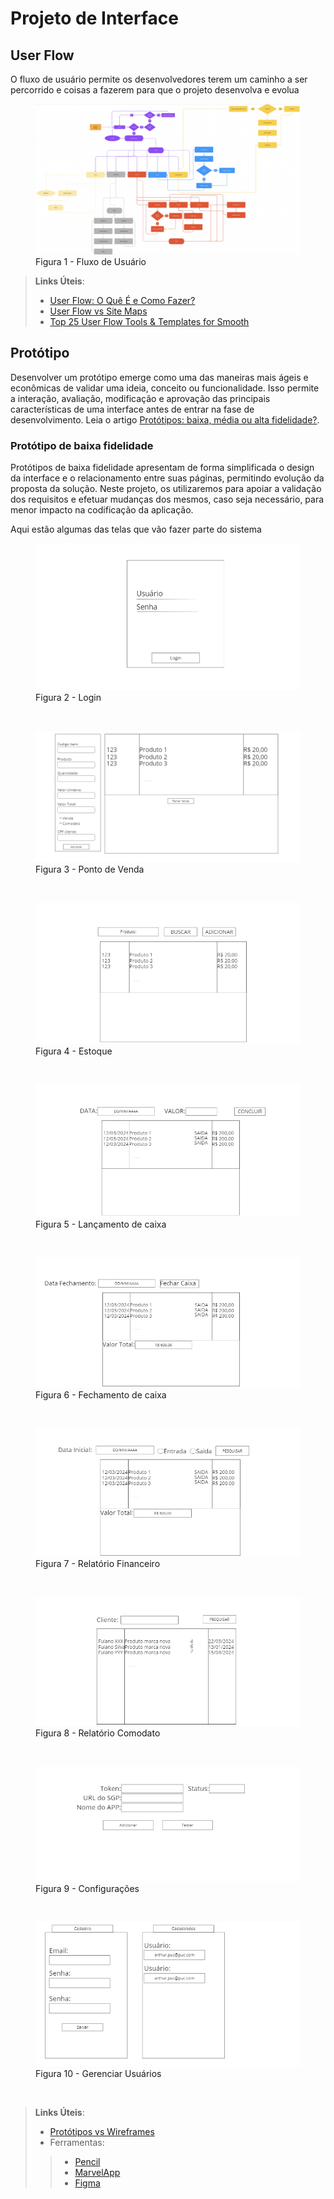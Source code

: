 
# Projeto de Interface

## User Flow

O fluxo de usuário permite os desenvolvedores terem um caminho a ser percorrido e coisas a fazerem para que o projeto desenvolva e evolua

<figure> 
  <img src="img/usuarioflow.png"
    <figcaption>Figura 1 - Fluxo de Usuário</figcaption>
</figure> 

> **Links Úteis**:
> - [User Flow: O Quê É e Como Fazer?](https://medium.com/7bits/fluxo-de-usu%C3%A1rio-user-flow-o-que-%C3%A9-como-fazer-79d965872534)
> - [User Flow vs Site Maps](http://designr.com.br/sitemap-e-user-flow-quais-as-diferencas-e-quando-usar-cada-um/)
> - [Top 25 User Flow Tools & Templates for Smooth](https://www.mockplus.com/blog/post/user-flow-tools)

## Protótipo

Desenvolver um protótipo emerge como uma das maneiras mais ágeis e econômicas de validar uma ideia, conceito ou funcionalidade. Isso permite a interação, avaliação, modificação e aprovação das principais características de uma interface antes de entrar na fase de desenvolvimento. Leia o artigo [Protótipos: baixa, média ou alta fidelidade?](https://medium.com/ladies-that-ux-br/prot%C3%B3tipos-baixa-m%C3%A9dia-ou-alta-fidelidade-71d897559135).

### Protótipo de baixa fidelidade

Protótipos de baixa fidelidade apresentam de forma simplificada o design da interface e o relacionamento entre suas páginas, permitindo evolução da proposta da solução. Neste projeto, os utilizaremos para apoiar a validação dos requisitos e efetuar mudanças dos mesmos, caso seja necessário, para menor impacto na codificação da aplicação.

Aqui estão algumas das telas que vão fazer parte do sistema

<figure> 
  <img src="img/prototipo-login.png"
  <figcaption>Figura 2 - Login</figcaption>
</figure> 

&nbsp;
<figure> 
  <img src="img/prototipo-pdv.png"
  <figcaption>Figura 3 - Ponto de Venda</figcaption>
</figure> 

&nbsp;
<figure> 
  <img src="img/prototipo-estoque.png"
  <figcaption>Figura 4 - Estoque</figcaption>
</figure> 

&nbsp;
<figure> 
  <img src="img/prototipo-lancamento.png"
  <figcaption>Figura 5 - Lançamento de caixa</figcaption>
</figure> 

&nbsp;
<figure> 
  <img src="img/prototipo-fechamento.png"
  <figcaption>Figura 6 - Fechamento de caixa</figcaption>
</figure> 

&nbsp;
<figure> 
  <img src="img/prototipo-financeiro.png"
  <figcaption>Figura 7 - Relatório Financeiro</figcaption>
</figure> 

&nbsp;
<figure> 
  <img src="img/prototipo-comodato.png"
  <figcaption>Figura 8 - Relatório Comodato</figcaption>
</figure> 

&nbsp;
<figure> 
  <img src="img/prototipo-configuracoes.png"
  <figcaption>Figura 9 - Configurações</figcaption>
</figure> 

&nbsp;
<figure> 
  <img src="img/prototipo-usuario.png"
  <figcaption>Figura 10 - Gerenciar Usuários</figcaption>
</figure> 
 
&nbsp;
> **Links Úteis**:
> - [Protótipos vs Wireframes](https://www.nngroup.com/videos/prototypes-vs-wireframes-ux-projects/)
>- Ferramentas:
>> - [Pencil](https://pencil.evolus.vn/)
>> - [MarvelApp](https://marvelapp.com/)
>> - [Figma](https://www.figma.com/)



